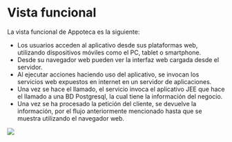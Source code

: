 # Vista funcional
La vista funcional de Appoteca es la siguiente:

- Los usuarios acceden al aplicativo desde sus plataformas web, utilizando dispositivos móviles como el PC, tablet o smartphone.
- Desde su navegador web pueden ver la interfaz web cargada desde el servidor.
- Al ejecutar acciones haciendo uso del aplicativo, se invocan los servicios web expuestos en internet en un servidor de aplicaciones.
- Una vez se hace el llamado, el servicio invoca el aplicativo JEE que hace el llamado a una BD Postgresql, la cual tiene la información del negocio.
- Una vez se ha procesado la petición del cliente, se devuelve la información, por el flujo anteriormente mencionado hasta que se muestra utilizando el navegador web.


![](https://cacoo.com/diagrams/B1gWEQjbmO8hfyDg-07195.png)